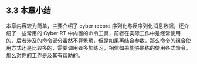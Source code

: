## 3.3 本章小结

本章内容较为简单，主要介绍了 cyber record 序列化与反序列化消息数据，还介绍了一些常用的 Cyber RT 中内置的命令工具，前者在实际工作中是经常使用的，后者涉及的命令部分虽然不算繁琐，但是如果再结合参数，那么命令的组合使用方式还是比较多的，需要调用者多加练习，相信如果能够熟练的使用各式命令，那么对你的工作是及其有帮助的。

